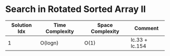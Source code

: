 # Search in Rotated Sorted Array II

| Solution Idx | Time Complexity | Space Complexity | Comment        |
| ------------ | --------------- | ---------------- | -------------- |
| 1            | O(logn)         | O(1)             | lc.33 + lc.154 |

